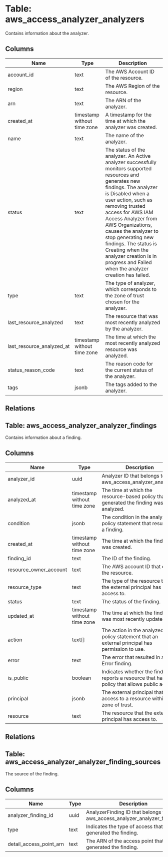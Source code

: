 
# Table: aws_access_analyzer_analyzers
Contains information about the analyzer.
## Columns
| Name        | Type           | Description  |
| ------------- | ------------- | -----  |
|account_id|text|The AWS Account ID of the resource.|
|region|text|The AWS Region of the resource.|
|arn|text|The ARN of the analyzer.|
|created_at|timestamp without time zone|A timestamp for the time at which the analyzer was created.|
|name|text|The name of the analyzer.|
|status|text|The status of the analyzer. An Active analyzer successfully monitors supported resources and generates new findings. The analyzer is Disabled when a user action, such as removing trusted access for AWS IAM Access Analyzer from AWS Organizations, causes the analyzer to stop generating new findings. The status is Creating when the analyzer creation is in progress and Failed when the analyzer creation has failed.|
|type|text|The type of analyzer, which corresponds to the zone of trust chosen for the analyzer.|
|last_resource_analyzed|text|The resource that was most recently analyzed by the analyzer.|
|last_resource_analyzed_at|timestamp without time zone|The time at which the most recently analyzed resource was analyzed.|
|status_reason_code|text|The reason code for the current status of the analyzer.|
|tags|jsonb|The tags added to the analyzer.|
## Relations
## Table: aws_access_analyzer_analyzer_findings
Contains information about a finding.
## Columns
| Name        | Type           | Description  |
| ------------- | ------------- | -----  |
|analyzer_id|uuid|Analyzer ID that belongs to aws_access_analyzer_analyzers|
|analyzed_at|timestamp without time zone|The time at which the resource-based policy that generated the finding was analyzed.|
|condition|jsonb|The condition in the analyzed policy statement that resulted in a finding.|
|created_at|timestamp without time zone|The time at which the finding was created.|
|finding_id|text|The ID of the finding.|
|resource_owner_account|text|The AWS account ID that owns the resource.|
|resource_type|text|The type of the resource that the external principal has access to.|
|status|text|The status of the finding.|
|updated_at|timestamp without time zone|The time at which the finding was most recently updated.|
|action|text[]|The action in the analyzed policy statement that an external principal has permission to use.|
|error|text|The error that resulted in an Error finding.|
|is_public|boolean|Indicates whether the finding reports a resource that has a policy that allows public access.|
|principal|jsonb|The external principal that has access to a resource within the zone of trust.|
|resource|text|The resource that the external principal has access to.|
## Relations
## Table: aws_access_analyzer_analyzer_finding_sources
The source of the finding.
## Columns
| Name        | Type           | Description  |
| ------------- | ------------- | -----  |
|analyzer_finding_id|uuid|AnalyzerFinding ID that belongs to aws_access_analyzer_analyzer_findings|
|type|text|Indicates the type of access that generated the finding.|
|detail_access_point_arn|text|The ARN of the access point that generated the finding.|
